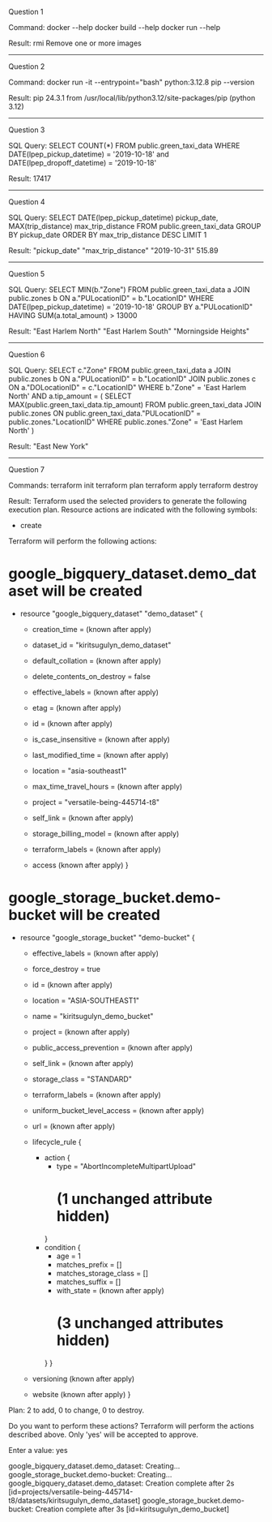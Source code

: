 Question 1

Command:
docker --help
docker build --help
docker run --help

Result:
rmi         Remove one or more images

----------------------------------------------------------------------------------------------------
Question 2 

Command:
docker run -it --entrypoint="bash" python:3.12.8
pip --version

Result:
pip 24.3.1 from /usr/local/lib/python3.12/site-packages/pip (python 3.12)

----------------------------------------------------------------------------------------------------
Question 3

SQL Query:
SELECT COUNT(*) FROM public.green_taxi_data
WHERE DATE(lpep_pickup_datetime) = '2019-10-18' and DATE(lpep_dropoff_datetime) = '2019-10-18'

Result:
17417

----------------------------------------------------------------------------------------------------
Question 4

SQL Query:
SELECT DATE(lpep_pickup_datetime) pickup_date, MAX(trip_distance) max_trip_distance FROM public.green_taxi_data
GROUP BY pickup_date
ORDER BY max_trip_distance DESC
LIMIT 1

Result:
"pickup_date"	"max_trip_distance"
"2019-10-31"	515.89

----------------------------------------------------------------------------------------------------
Question 5

SQL Query:
SELECT MIN(b."Zone")
FROM public.green_taxi_data a
JOIN public.zones b ON a."PULocationID" = b."LocationID"
WHERE DATE(lpep_pickup_datetime) = '2019-10-18'
GROUP BY a."PULocationID"
HAVING SUM(a.total_amount) > 13000

Result:
"East Harlem North"
"East Harlem South"
"Morningside Heights"

----------------------------------------------------------------------------------------------------
Question 6

SQL Query:
SELECT c."Zone"
FROM public.green_taxi_data a
JOIN public.zones b ON a."PULocationID" = b."LocationID"
JOIN public.zones c ON a."DOLocationID" = c."LocationID"
WHERE b."Zone" = 'East Harlem North'
AND a.tip_amount = (
	SELECT MAX(public.green_taxi_data.tip_amount)
	FROM public.green_taxi_data
	JOIN public.zones ON public.green_taxi_data."PULocationID" = public.zones."LocationID"
	WHERE public.zones."Zone" = 'East Harlem North' 
)

Result:
"East New York"

----------------------------------------------------------------------------------------------------
Question 7

Commands:
terraform init
terraform plan
terraform apply
terraform destroy

Result:
Terraform used the selected providers to generate the following execution plan. Resource actions are indicated with the following symbols:
  + create

Terraform will perform the following actions:

  # google_bigquery_dataset.demo_dataset will be created
  + resource "google_bigquery_dataset" "demo_dataset" {
      + creation_time              = (known after apply)
      + dataset_id                 = "kiritsugulyn_demo_dataset"
      + default_collation          = (known after apply)
      + delete_contents_on_destroy = false
      + effective_labels           = (known after apply)
      + etag                       = (known after apply)
      + id                         = (known after apply)
      + is_case_insensitive        = (known after apply)
      + last_modified_time         = (known after apply)
      + location                   = "asia-southeast1"
      + max_time_travel_hours      = (known after apply)
      + project                    = "versatile-being-445714-t8"
      + self_link                  = (known after apply)
      + storage_billing_model      = (known after apply)
      + terraform_labels           = (known after apply)

      + access (known after apply)
    }

  # google_storage_bucket.demo-bucket will be created
  + resource "google_storage_bucket" "demo-bucket" {
      + effective_labels            = (known after apply)
      + force_destroy               = true
      + id                          = (known after apply)
      + location                    = "ASIA-SOUTHEAST1"
      + name                        = "kiritsugulyn_demo_bucket"
      + project                     = (known after apply)
      + public_access_prevention    = (known after apply)
      + self_link                   = (known after apply)
      + storage_class               = "STANDARD"
      + terraform_labels            = (known after apply)
      + uniform_bucket_level_access = (known after apply)
      + url                         = (known after apply)

      + lifecycle_rule {
          + action {
              + type          = "AbortIncompleteMultipartUpload"
                # (1 unchanged attribute hidden)
            }
          + condition {
              + age                    = 1
              + matches_prefix         = []
              + matches_storage_class  = []
              + matches_suffix         = []
              + with_state             = (known after apply)
                # (3 unchanged attributes hidden)
            }
        }

      + versioning (known after apply)

      + website (known after apply)
    }

Plan: 2 to add, 0 to change, 0 to destroy.

Do you want to perform these actions?
  Terraform will perform the actions described above.
  Only 'yes' will be accepted to approve.

  Enter a value: yes

google_bigquery_dataset.demo_dataset: Creating...
google_storage_bucket.demo-bucket: Creating...
google_bigquery_dataset.demo_dataset: Creation complete after 2s [id=projects/versatile-being-445714-t8/datasets/kiritsugulyn_demo_dataset]
google_storage_bucket.demo-bucket: Creation complete after 3s [id=kiritsugulyn_demo_bucket]
